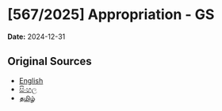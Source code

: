 # [567/2025] Appropriation - GS

**Date:** 2024-12-31

## Original Sources

- [English](https://documents.gov.lk/view/bills/2024/12/567-2025_E.pdf)
- [සිංහල](https://documents.gov.lk/view/bills/2024/12/567-2025_S.pdf)
- [தமிழ்](https://documents.gov.lk/view/bills/2024/12/567-2025_T.pdf)
